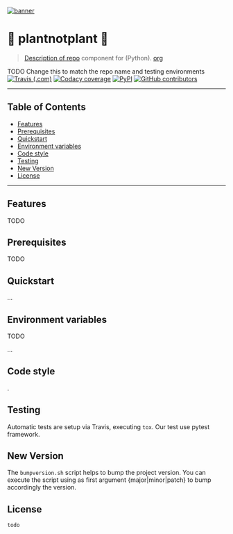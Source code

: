 [![banner](https://raw.githubusercontent.com/link.png)](https://link.com)

# 🌱  plantnotplant 🍂 

>    [Description of repo](https://www.link/) component for (Python).
>    [org](https://link.com)

TODO Change this to match the repo name and testing environments
[![Travis (.com)](https://img.shields.io/travis/com/link.svg)](https://travis-ci.com/orglink)
[![Codacy coverage](https://img.shields.io/codacy/coverage/link.svg)](https://app.codacy.com/project/orglink)
[![PyPI](https://img.shields.io/pypi/v/link.svg)](https://pypi.org/project/orglink/)
[![GitHub contributors](https://img.shields.io/github/contributors/link.svg)](https://github.com/oceanprotocol/orglink/contributors)

---

## Table of Contents

  - [Features](#features)
  - [Prerequisites](#prerequisites)
  - [Quickstart](#quickstart)
  - [Environment variables](#environment-variables)
  - [Code style](#code-style)
  - [Testing](#testing)
  - [New Version](#new-version)
  - [License](#license)

---

## Features

TODO


## Prerequisites

TODO


## Quickstart

...


## Environment variables

TODO


...

## Code style

.
​    
## Testing

Automatic tests are setup via Travis, executing `tox`.
Our test use pytest framework.

## New Version

The `bumpversion.sh` script helps to bump the project version. You can execute the script using as first argument {major|minor|patch} to bump accordingly the version.

## License

```
todo

```